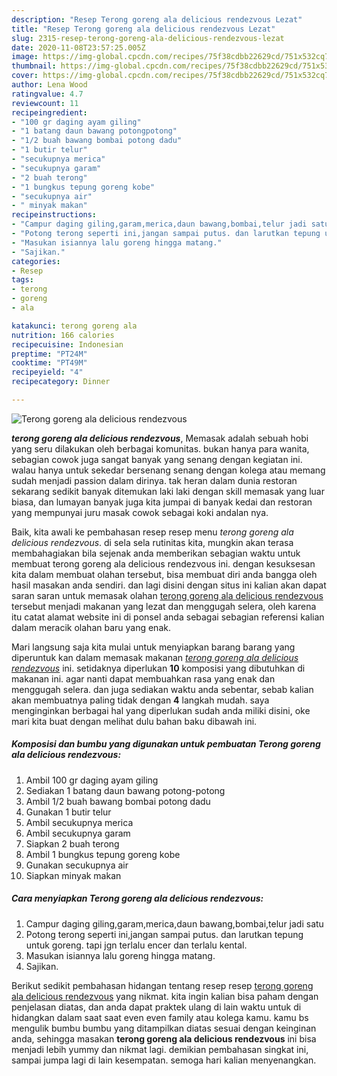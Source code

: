 ```yaml
---
description: "Resep Terong goreng ala delicious rendezvous Lezat"
title: "Resep Terong goreng ala delicious rendezvous Lezat"
slug: 2315-resep-terong-goreng-ala-delicious-rendezvous-lezat
date: 2020-11-08T23:57:25.005Z
image: https://img-global.cpcdn.com/recipes/75f38cdbb22629cd/751x532cq70/terong-goreng-ala-delicious-rendezvous-foto-resep-utama.jpg
thumbnail: https://img-global.cpcdn.com/recipes/75f38cdbb22629cd/751x532cq70/terong-goreng-ala-delicious-rendezvous-foto-resep-utama.jpg
cover: https://img-global.cpcdn.com/recipes/75f38cdbb22629cd/751x532cq70/terong-goreng-ala-delicious-rendezvous-foto-resep-utama.jpg
author: Lena Wood
ratingvalue: 4.7
reviewcount: 11
recipeingredient:
- "100 gr daging ayam giling"
- "1 batang daun bawang potongpotong"
- "1/2 buah bawang bombai potong dadu"
- "1 butir telur"
- "secukupnya merica"
- "secukupnya garam"
- "2 buah terong"
- "1 bungkus tepung goreng kobe"
- "secukupnya air"
- " minyak makan"
recipeinstructions:
- "Campur daging giling,garam,merica,daun bawang,bombai,telur jadi satu"
- "Potong terong seperti ini,jangan sampai putus. dan larutkan tepung untuk goreng. tapi jgn terlalu encer dan terlalu kental."
- "Masukan isiannya lalu goreng hingga matang."
- "Sajikan."
categories:
- Resep
tags:
- terong
- goreng
- ala

katakunci: terong goreng ala 
nutrition: 166 calories
recipecuisine: Indonesian
preptime: "PT24M"
cooktime: "PT49M"
recipeyield: "4"
recipecategory: Dinner

---
```



![Terong goreng ala delicious rendezvous](https://img-global.cpcdn.com/recipes/75f38cdbb22629cd/751x532cq70/terong-goreng-ala-delicious-rendezvous-foto-resep-utama.jpg)

<b><i>terong goreng ala delicious rendezvous</i></b>, Memasak adalah sebuah hobi yang seru dilakukan oleh berbagai komunitas. bukan hanya para wanita, sebagian cowok juga sangat banyak yang senang dengan kegiatan ini. walau hanya untuk sekedar bersenang senang dengan kolega atau memang sudah menjadi passion dalam dirinya. tak heran dalam dunia restoran sekarang sedikit banyak ditemukan laki laki dengan skill memasak yang luar biasa, dan lumayan banyak juga kita jumpai di banyak kedai dan restoran yang mempunyai juru masak cowok sebagai koki andalan nya.

Baik, kita awali ke pembahasan resep resep menu <i>terong goreng ala delicious rendezvous</i>. di sela sela rutinitas kita, mungkin akan terasa membahagiakan bila sejenak anda memberikan sebagian waktu untuk membuat terong goreng ala delicious rendezvous ini. dengan kesuksesan kita dalam membuat olahan tersebut, bisa membuat diri anda bangga oleh hasil masakan anda sendiri. dan lagi disini dengan situs ini kalian akan dapat saran saran untuk memasak olahan <u>terong goreng ala delicious rendezvous</u> tersebut menjadi makanan yang lezat dan menggugah selera, oleh karena itu catat alamat website ini di ponsel anda sebagai sebagian referensi kalian dalam meracik olahan baru yang enak.




Mari langsung saja kita mulai untuk menyiapkan barang barang yang diperuntuk kan dalam memasak makanan <u><i>terong goreng ala delicious rendezvous</i></u> ini. setidaknya diperlukan <b>10</b> komposisi yang dibutuhkan di makanan ini. agar nanti dapat membuahkan rasa yang enak dan menggugah selera. dan juga sediakan waktu anda sebentar, sebab kalian akan membuatnya paling tidak dengan <b>4</b> langkah mudah. saya menginginkan berbagai hal yang diperlukan sudah anda miliki disini, oke mari kita buat dengan melihat dulu bahan baku dibawah ini.

<!--inarticleads1-->

##### Komposisi dan bumbu yang digunakan untuk pembuatan Terong goreng ala delicious rendezvous:

1. Ambil 100 gr daging ayam giling
1. Sediakan 1 batang daun bawang potong-potong
1. Ambil 1/2 buah bawang bombai potong dadu
1. Gunakan 1 butir telur
1. Ambil secukupnya merica
1. Ambil secukupnya garam
1. Siapkan 2 buah terong
1. Ambil 1 bungkus tepung goreng kobe
1. Gunakan secukupnya air
1. Siapkan  minyak makan




<!--inarticleads2-->

##### Cara menyiapkan Terong goreng ala delicious rendezvous:

1. Campur daging giling,garam,merica,daun bawang,bombai,telur jadi satu
1. Potong terong seperti ini,jangan sampai putus. dan larutkan tepung untuk goreng. tapi jgn terlalu encer dan terlalu kental.
1. Masukan isiannya lalu goreng hingga matang.
1. Sajikan.




Berikut sedikit pembahasan hidangan tentang resep resep <u>terong goreng ala delicious rendezvous</u> yang nikmat. kita ingin kalian bisa paham dengan penjelasan diatas, dan anda dapat praktek ulang di lain waktu untuk di hidangkan dalam saat saat even even family atau kolega kamu. kamu bs mengulik bumbu bumbu yang ditampilkan diatas sesuai dengan keinginan anda, sehingga masakan <b>terong goreng ala delicious rendezvous</b> ini bisa menjadi lebih yummy dan nikmat lagi. demikian pembahasan singkat ini, sampai jumpa lagi di lain kesempatan. semoga hari kalian menyenangkan.
